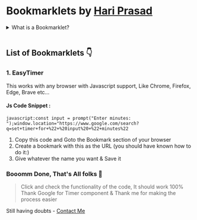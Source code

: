 # Bookmarklets by [Hari Prasad](https://github.com/hariprasd)

<details><summary>What is a Bookmarklet?</summary>
A bookmarklet is a bookmark stored in a web browser that contains JavaScript commands that add new features to the browser. They are stored as the URL of a bookmark in a web browser or as a hyperlink on a web page. Bookmarklets are usually small snippets of JavaScript executed when user clicks on them - Wikipedia 
</details>
<br>

## List of Bookmarklets 👇

### 1. EasyTimer
This works with any browser with Javascript support, Like Chrome, Firefox, Edge, Brave etc...

#### Js Code Snippet :
```
javascript:const input = prompt("Enter minutes: ");window.location="https://www.google.com/search?q=set+timer+for+%22+%20input%20+%22+minutes%22
```

1. Copy this code and Goto the Bookmark section of your browser
2. Create a bookmark with this as the URL (you should have known how to do it:)
3. Give whatever the name you want & Save it
 
### Booomm Done, That's All folks 🦾
>Click and check the functionality of the code, It should work 100% <br>
>Thank Google for Timer component & Thank me for making the process easier

Still having doubts - [Contact Me](https://wa.me/919345160259)
